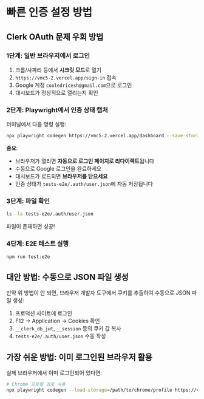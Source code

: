 # 빠른 인증 설정 방법

## Clerk OAuth 문제 우회 방법

### 1단계: 일반 브라우저에서 로그인

1. 크롬/사파리 등에서 **시크릿 모드**로 열기
2. `https://vmc5-2.vercel.app/sign-in` 접속
3. Google 계정 `cooledricesh@gmail.com`으로 로그인
4. 대시보드가 정상적으로 열리는지 확인

### 2단계: Playwright에서 인증 상태 캡처

터미널에서 다음 명령 실행:

```bash
npx playwright codegen https://vmc5-2.vercel.app/dashboard --save-storage=tests-e2e/.auth/user.json
```

**중요**:
- 브라우저가 열리면 **자동으로 로그인 페이지로 리다이렉트**됩니다
- 수동으로 Google 로그인을 완료하세요
- 대시보드가 로드되면 **브라우저를 닫으세요**
- 인증 상태가 `tests-e2e/.auth/user.json`에 자동 저장됩니다

### 3단계: 파일 확인

```bash
ls -la tests-e2e/.auth/user.json
```

파일이 존재하면 성공!

### 4단계: E2E 테스트 실행

```bash
npm run test:e2e
```

## 대안 방법: 수동으로 JSON 파일 생성

만약 위 방법이 안 되면, 브라우저 개발자 도구에서 쿠키를 추출하여 수동으로 JSON 파일 생성:

1. 프로덕션 사이트에 로그인
2. F12 → Application → Cookies 확인
3. `__clerk_db_jwt`, `__session` 등의 쿠키 값 복사
4. `tests-e2e/.auth/user.json` 수동 작성

## 가장 쉬운 방법: 이미 로그인된 브라우저 활용

실제 브라우저에서 이미 로그인되어 있다면:

```bash
# Chrome 프로필 경로 사용
npx playwright codegen --load-storage=/path/to/chrome/profile https://vmc5-2.vercel.app
```
